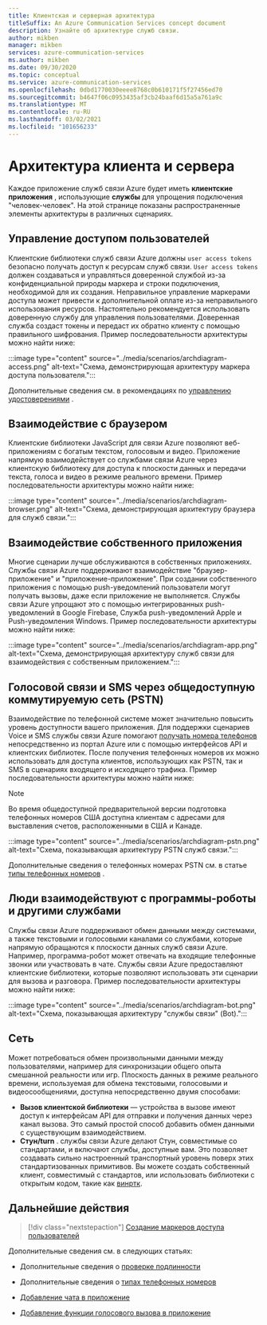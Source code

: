 ```yaml
---
title: Клиентская и серверная архитектура
titleSuffix: An Azure Communication Services concept document
description: Узнайте об архитектуре служб связи.
author: mikben
manager: mikben
services: azure-communication-services
ms.author: mikben
ms.date: 09/30/2020
ms.topic: conceptual
ms.service: azure-communication-services
ms.openlocfilehash: 0dbd1770030eeee8768c0b610171f5f27456ed70
ms.sourcegitcommit: b4647f06c0953435af3cb24baaf6d15a5a761a9c
ms.translationtype: MT
ms.contentlocale: ru-RU
ms.lasthandoff: 03/02/2021
ms.locfileid: "101656233"
---
```

# <a name="client-and-server-architecture"></a>Архитектура клиента и сервера

<!--
> [!WARNING]
> This document is under construction and needs the following items to be addressed:
> - Need to add security best practices for token management here
> - Reference docs:
> - https://docs.microsoft.com/windows/security/threat-protection/security-policy-settings/create-a-token-object
> - https://docs.microsoft.com/azure/aks/operator-best-practices-identity
> - https://docs.microsoft.com/cloud-app-security/api-tokens?view=gestures-1.0-->

Каждое приложение служб связи Azure будет иметь **клиентские приложения** , использующие **службы** для упрощения подключения "человек-человек". На этой странице показаны распространенные элементы архитектуры в различных сценариях.

## <a name="user-access-management"></a>Управление доступом пользователей

Клиентские библиотеки служб связи Azure должны `user access tokens` безопасно получать доступ к ресурсам служб связи. `User access tokens` должен создаваться и управляться доверенной службой из-за конфиденциальной природы маркера и строки подключения, необходимой для их создания. Неправильное управление маркерами доступа может привести к дополнительной оплате из-за неправильного использования ресурсов. Настоятельно рекомендуется использовать доверенную службу для управления пользователями. Доверенная служба создаст токены и передаст их обратно клиенту с помощью правильного шифрования. Пример последовательности архитектуры можно найти ниже:

:::image type="content" source="../media/scenarios/archdiagram-access.png" alt-text="Схема, демонстрирующая архитектуру маркера доступа пользователя.":::

Дополнительные сведения см. в рекомендациях по [управлению удостоверениями](../../security/fundamentals/identity-management-best-practices.md) .

## <a name="browser-communication"></a>Взаимодействие с браузером

Клиентские библиотеки JavaScript для связи Azure позволяют веб-приложениям с богатым текстом, голосовым и видео. Приложение напрямую взаимодействует со службами связи Azure через клиентскую библиотеку для доступа к плоскости данных и передачи текста, голоса и видео в режиме реального времени. Пример последовательности архитектуры можно найти ниже:

:::image type="content" source="../media/scenarios/archdiagram-browser.png" alt-text="Схема, демонстрирующая архитектуру браузера для служб связи.":::

## <a name="native-app-communication"></a>Взаимодействие собственного приложения

Многие сценарии лучше обслуживаются в собственных приложениях. Службы связи Azure поддерживают взаимодействие "браузер-приложение" и "приложение-приложение".  При создании собственного приложения с помощью push-уведомлений пользователи могут получать вызовы, даже если приложение не выполняется. Службы связи Azure упрощают это с помощью интегрированных push-уведомлений в Google Firebase, Cлужба push-уведомлений Apple и Push-уведомления Windows. Пример последовательности архитектуры можно найти ниже:

:::image type="content" source="../media/scenarios/archdiagram-app.png" alt-text="Схема, демонстрирующая архитектуру служб связи для взаимодействия с собственным приложением.":::

## <a name="voice-and-sms-over-the-public-switched-telephony-network-pstn"></a>Голосовой связи и SMS через общедоступную коммутируемую сеть (PSTN)

Взаимодействие по телефонной системе может значительно повысить уровень доступности вашего приложения. Для поддержки сценариев Voice и SMS службы связи Azure помогают [получать номера телефонов](../quickstarts/telephony-sms/get-phone-number.md) непосредственно из портал Azure или с помощью интерфейсов API и клиентских библиотек. После получения телефонных номеров их можно использовать для доступа клиентов, использующих как PSTN, так и SMS в сценариях входящего и исходящего трафика. Пример последовательности архитектуры можно найти ниже:

> [!Note]
> Во время общедоступной предварительной версии подготовка телефонных номеров США доступна клиентам с адресами для выставления счетов, расположенными в США и Канаде.

:::image type="content" source="../media/scenarios/archdiagram-pstn.png" alt-text="Схема, показывающая архитектуру PSTN служб связи.":::

Дополнительные сведения о телефонных номерах PSTN см. в статье [типы телефонных номеров](../concepts/telephony-sms/plan-solution.md) .

## <a name="humans-communicating-with-bots-and-other-services"></a>Люди взаимодействуют с программы-роботы и другими службами

Службы связи Azure поддерживают обмен данными между системами, а также текстовыми и голосовыми каналами со службами, которые напрямую обращаются к плоскости данных служб связи Azure. Например, программа-робот может отвечать на входящие телефонные звонки или участвовать в чате. Службы связи Azure предоставляют клиентские библиотеки, которые позволяют использовать эти сценарии для вызова и разговора. Пример последовательности архитектуры можно найти ниже:

:::image type="content" source="../media/scenarios/archdiagram-bot.png" alt-text="Схема, показывающая архитектуру &quot;службы связи&quot; (Bot).":::

## <a name="networking"></a>Сеть

Может потребоваться обмен произвольными данными между пользователями, например для синхронизации общего опыта смешанной реальности или игр. Плоскость данных в режиме реального времени, используемая для обмена текстовыми, голосовыми и видеосообщениями, доступна непосредственно двумя способами:

- **Вызов клиентской библиотеки** — устройства в вызове имеют доступ к интерфейсам API для отправки и получения данных через канал вызова. Это самый простой способ добавить обмен данными с существующим взаимодействием.
- **Стун/turn** . службы связи Azure делают Стун, совместимые со стандартами, и включают службы, доступные вам. Это позволяет создавать сильно настроенный транспортный уровень поверх этих стандартизованных примитивов. Вы можете создать собственный клиент, совместимый с стандартов, или использовать библиотеки с открытым кодом, такие как [винртк](https://github.com/microsoft/winrtc).

## <a name="next-steps"></a>Дальнейшие действия

> [!div class="nextstepaction"]
> [Создание маркеров доступа пользователей](../quickstarts/access-tokens.md)

Дополнительные сведения см. в следующих статьях:

- Дополнительные сведения о [проверке подлинности](../concepts/authentication.md)
- Дополнительные сведения о [типах телефонных номеров](../concepts/telephony-sms/plan-solution.md)

- [Добавление чата в приложение](../quickstarts/chat/get-started.md)
- [Добавление функции голосового вызова в приложение](../quickstarts/voice-video-calling/getting-started-with-calling.md)